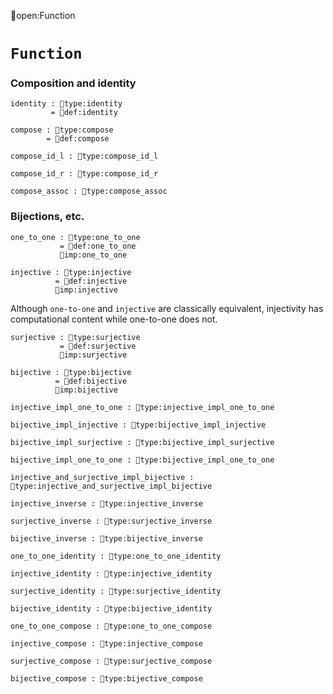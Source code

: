 open:Function
# `Function`

### Composition and identity

    identity : type:identity
             = def:identity

    compose : type:compose
            = def:compose

    compose_id_l : type:compose_id_l

    compose_id_r : type:compose_id_r

    compose_assoc : type:compose_assoc



### Bijections, etc.

    one_to_one : type:one_to_one
               = def:one_to_one
               imp:one_to_one

    injective : type:injective
              = def:injective
              imp:injective

Although `one-to-one` and `injective` are classically equivalent,
injectivity has computational content while one-to-one does not.

    surjective : type:surjective
               = def:surjective
               imp:surjective

    bijective : type:bijective
              = def:bijective
              imp:bijective

    injective_impl_one_to_one : type:injective_impl_one_to_one

    bijective_impl_injective : type:bijective_impl_injective

    bijective_impl_surjective : type:bijective_impl_surjective

    bijective_impl_one_to_one : type:bijective_impl_one_to_one

    injective_and_surjective_impl_bijective : type:injective_and_surjective_impl_bijective

    injective_inverse : type:injective_inverse

    surjective_inverse : type:surjective_inverse

    bijective_inverse : type:bijective_inverse

    one_to_one_identity : type:one_to_one_identity

    injective_identity : type:injective_identity

    surjective_identity : type:surjective_identity

    bijective_identity : type:bijective_identity

    one_to_one_compose : type:one_to_one_compose

    injective_compose : type:injective_compose

    surjective_compose : type:surjective_compose

    bijective_compose : type:bijective_compose

